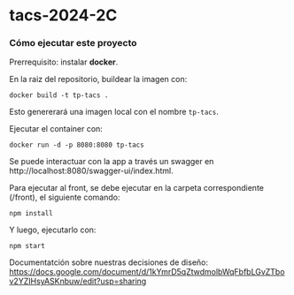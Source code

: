 # tacs-2024-2C

### Cómo ejecutar este proyecto
Prerrequisito: instalar **docker**.

En la raiz del repositorio, buildear la imagen con:
```
docker build -t tp-tacs .
```

Esto genererará una imagen local con el nombre `tp-tacs`.

Ejecutar el container con:
```
docker run -d -p 8080:8080 tp-tacs
```
Se puede interactuar con la app a través un swagger en http://localhost:8080/swagger-ui/index.html.

Para ejecutar al front, se debe ejecutar en la carpeta correspondiente (/front), el siguiente comando:

```
npm install
```

Y luego, ejecutarlo con:

```
npm start
```

Documentatción sobre nuestras decisiones de diseño: https://docs.google.com/document/d/1kYmrD5qZtwdmolbWqFbfbLGvZTbov2YZIHsyASKnbuw/edit?usp=sharing
